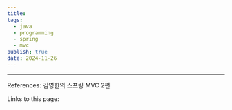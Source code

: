```yaml
---
title: 
tags:
  - java
  - programming
  - spring
  - mvc
publish: true
date: 2024-11-26
---
```




---
References: 김영한의 스프링 MVC 2편

Links to this page: 